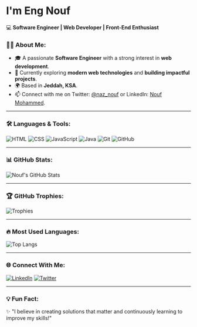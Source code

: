 # I'm Eng Nouf  
💻 **Software Engineer | Web Developer | Front-End Enthusiast**  

### 👩‍💻 About Me:
- 🎓 A passionate **Software Engineer** with a strong interest in **web development**.
- 🌟 Currently exploring **modern web technologies** and **building impactful projects**.
- 🌍 Based in **Jeddah, KSA**.
- 📫 Connect with me on Twitter: [@naz_nouf](https://twitter.com/naz_nouf) or LinkedIn: [Nouf Mohammed](https://linkedin.com/in/nouf-mohammed).

---

### 🛠️ Languages & Tools:
![HTML](https://img.shields.io/badge/-HTML5-E34F26?style=flat&logo=html5&logoColor=white)
![CSS](https://img.shields.io/badge/-CSS3-1572B6?style=flat&logo=css3&logoColor=white)
![JavaScript](https://img.shields.io/badge/-JavaScript-F7DF1E?style=flat&logo=javascript&logoColor=black)
![Java](https://img.shields.io/badge/-Java-007396?style=flat&logo=java&logoColor=white)
![Git](https://img.shields.io/badge/-Git-F05032?style=flat&logo=git&logoColor=white)
![GitHub](https://img.shields.io/badge/-GitHub-181717?style=flat&logo=github&logoColor=white)

---

### 📊 GitHub Stats:
![Nouf's GitHub Stats](https://github-readme-stats.vercel.app/api?username=EngllNouf&show_icons=true&theme=radical)

---

### 🏆 GitHub Trophies:
![Trophies](https://github-profile-trophy.vercel.app/?username=EngllNouf&theme=radical&margin-w=15&margin-h=15)

---

### 🔥 Most Used Languages:
![Top Langs](https://github-readme-stats.vercel.app/api/top-langs/?username=EngllNouf&layout=compact&theme=radical)

---

### 🌐 Connect With Me:
[![LinkedIn](https://img.shields.io/badge/-LinkedIn-0077B5?style=flat&logo=linkedin&logoColor=white)](https://linkedin.com/in/nouf-mohammed)
[![Twitter](https://img.shields.io/badge/-Twitter-1DA1F2?style=flat&logo=twitter&logoColor=white)](https://twitter.com/naz_nouf)

---

### 💡 Fun Fact:
✨ "I believe in creating solutions that matter and continuously learning to improve my skills!"

